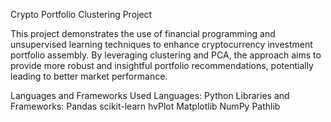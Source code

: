 Crypto Portfolio Clustering Project

This project demonstrates the use of financial programming and unsupervised learning techniques to enhance cryptocurrency investment portfolio assembly. By leveraging clustering and PCA, the approach aims to provide more robust and insightful portfolio recommendations, potentially leading to better market performance.

Languages and Frameworks Used
Languages: Python
Libraries and Frameworks:
Pandas
scikit-learn
hvPlot
Matplotlib
NumPy
Pathlib

